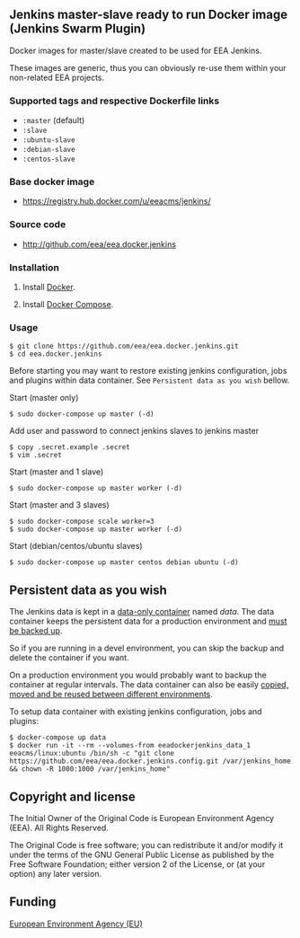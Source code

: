 ## Jenkins master-slave ready to run Docker image (Jenkins Swarm Plugin)

Docker images for master/slave created to be used for EEA Jenkins.

These images are generic, thus you can obviously re-use them within
your non-related EEA projects.


### Supported tags and respective Dockerfile links

  - `:master` (default)
  - `:slave`
  - `:ubuntu-slave`
  - `:debian-slave`
  - `:centos-slave`


### Base docker image

 - https://registry.hub.docker.com/u/eeacms/jenkins/


### Source code

  - http://github.com/eea/eea.docker.jenkins


### Installation

1. Install [Docker](https://www.docker.com/).

2. Install [Docker Compose](https://docs.docker.com/compose/).


### Usage

    $ git clone https://github.com/eea/eea.docker.jenkins.git
    $ cd eea.docker.jenkins

Before starting you may want to restore existing jenkins configuration,
jobs and plugins within data container. See `Persistent data as you wish` bellow.

Start (master only)

    $ sudo docker-compose up master (-d)

Add user and password to connect jenkins slaves to jenkins master

    $ copy .secret.example .secret
    $ vim .secret

Start (master and 1 slave)

    $ sudo docker-compose up master worker (-d)

Start (master and 3 slaves)

    $ sudo docker-compose scale worker=3
    $ sudo docker-compose up master worker (-d)

Start (debian/centos/ubuntu slaves)

    $ sudo docker-compose up master centos debian ubuntu (-d)


## Persistent data as you wish ##
The Jenkins data is kept in a
[data-only container](https://medium.com/@ramangupta/why-docker-data-containers-are-good-589b3c6c749e)
named *data*. The data container keeps the persistent data for a production environment and
[must be backed up](https://github.com/paimpozhil/docker-volume-backup).

So if you are running in a devel environment, you can skip the backup and delete
the container if you want.

On a production environment you would probably want to backup the container at regular intervals.
The data container can also be easily
[copied, moved and be reused between different environments](https://docs.docker.com/userguide/dockervolumes/#backup-restore-or-migrate-data-volumes).


To setup data container with existing jenkins configuration, jobs and plugins:

    $ docker-compose up data
    $ docker run -it --rm --volumes-from eeadockerjenkins_data_1 eeacms/linux:ubuntu /bin/sh -c "git clone https://github.com/eea/eea.docker.jenkins.config.git /var/jenkins_home && chown -R 1000:1000 /var/jenkins_home"


## Copyright and license

The Initial Owner of the Original Code is European Environment Agency (EEA).
All Rights Reserved.

The Original Code is free software;
you can redistribute it and/or modify it under the terms of the GNU
General Public License as published by the Free Software Foundation;
either version 2 of the License, or (at your option) any later
version.


## Funding

[European Environment Agency (EU)](http://eea.europa.eu)
